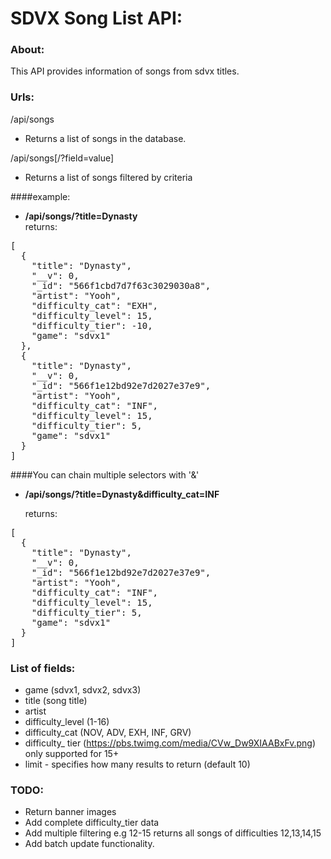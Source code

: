 #  SDVX Song List API:

### About:
This API provides information of songs from sdvx titles.

### Urls:

/api/songs  
  
  - Returns a list of songs in the database.

/api/songs[/?field=value]
  
  - Returns a list of songs filtered by criteria 

####example: 
   - __/api/songs/?title=Dynasty__ 	
 	returns:

<pre>
[
  {
    "title": "Dynasty",
	"__v": 0,
	"_id": "566f1cbd7d7f63c3029030a8",
	"artist": "Yooh",
	"difficulty_cat": "EXH",
	"difficulty_level": 15,
	"difficulty_tier": -10,
	"game": "sdvx1"
  },
  {
	"title": "Dynasty",
	"__v": 0,
	"_id": "566f1e12bd92e7d2027e37e9",
	"artist": "Yooh",
	"difficulty_cat": "INF",
	"difficulty_level": 15,
	"difficulty_tier": 5,
	"game": "sdvx1"
  }
]
</pre>

####You can chain multiple selectors with '&'

- __/api/songs/?title=Dynasty&difficulty_cat=INF__ 	

	returns:

<pre>
[
  {
	"title": "Dynasty",
	"__v": 0,
	"_id": "566f1e12bd92e7d2027e37e9",
	"artist": "Yooh",
	"difficulty_cat": "INF",
	"difficulty_level": 15,
	"difficulty_tier": 5,
	"game": "sdvx1"
  }
]
</pre>




### List of fields:
- game (sdvx1, sdvx2, sdvx3)
- title (song title)
- artist 
- difficulty_level (1-16)
- difficulty_cat (NOV, ADV, EXH, INF, GRV)
- difficulty_ tier (https://pbs.twimg.com/media/CVw_Dw9XIAABxFv.png) only supported for 15+
- limit - specifies how many results to return (default 10)

### TODO:
- Return banner images
- Add complete difficulty_tier data
- Add multiple filtering e.g 12-15 returns all songs of difficulties 12,13,14,15
- Add batch update functionality.



